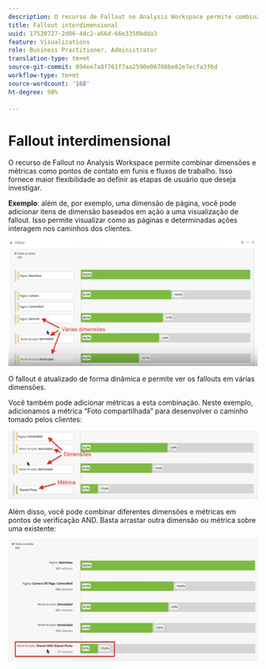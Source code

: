 ```yaml
---
description: O recurso de Fallout no Analysis Workspace permite combinar dimensões e métricas como pontos de contato em funis e fluxos de trabalho. Isso fornece maior flexibilidade ao definir as etapas de usuário que deseja investigar.
title: Fallout interdimensional
uuid: 17520727-2d06-4dc2-a66d-66e3350bdda3
feature: Visualizations
role: Business Practitioner, Administrator
translation-type: tm+mt
source-git-commit: 894ee7a8f761f7aa2590e06708be82e7ecfa3f6d
workflow-type: tm+mt
source-wordcount: '168'
ht-degree: 98%

---
```



# Fallout interdimensional

O recurso de Fallout no Analysis Workspace permite combinar dimensões e métricas como pontos de contato em funis e fluxos de trabalho. Isso fornece maior flexibilidade ao definir as etapas de usuário que deseja investigar.

**Exemplo**: além de, por exemplo, uma dimensão de página, você pode adicionar itens de dimensão baseados em ação a uma visualização de fallout. Isso permite visualizar como as páginas e determinadas ações interagem nos caminhos dos clientes.

![](assets/interdimensional-fallout1.png)

O fallout é atualizado de forma dinâmica e permite ver os fallouts em várias dimensões.

Você também pode adicionar métricas a esta combinação. Neste exemplo, adicionamos a métrica “Foto compartilhada” para desenvolver o caminho tomado pelos clientes:

![](assets/interdimensional-fallout2.png)

Além disso, você pode combinar diferentes dimensões e métricas em pontos de verificação AND. Basta arrastar outra dimensão ou métrica sobre uma existente:

![](assets/interdimensional-fallout3.png)


